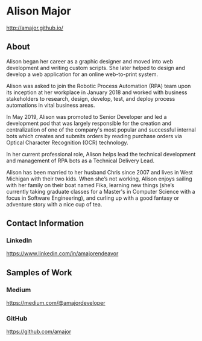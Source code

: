 # Alison Major

http://amajor.github.io/

## About

Alison began her career as a graphic designer and moved into web development and writing custom scripts. She later helped to design and develop a web application for an online web-to-print system.

Alison was asked to join the Robotic Process Automation (RPA) team upon its inception at her workplace in January 2018 and worked with business stakeholders to research, design, develop, test, and deploy process automations in vital business areas.

In May 2019, Alison was promoted to Senior Developer and led a development pod that was largely responsible for the creation and centralization of one of the company's most popular and successful internal bots which creates and submits orders by reading purchase orders via Optical Character Recognition (OCR) technology.

In her current professional role, Alison helps lead the technical development and management of RPA bots as a Technical Delivery Lead.
 
Alison has been married to her husband Chris since 2007 and lives in West Michigan with their two kids. When she’s not working, Alison enjoys sailing with her family on their boat named Fika, learning new things (she’s currently taking graduate classes for a Master's in Computer Science with a focus in Software Engineering), and curling up with a good fantasy or adventure story with a nice cup of tea.

## Contact Information

### LinkedIn

https://www.linkedin.com/in/amajorendeavor

## Samples of Work

### Medium

https://medium.com/@amajordeveloper

### GitHub

https://github.com/amajor
